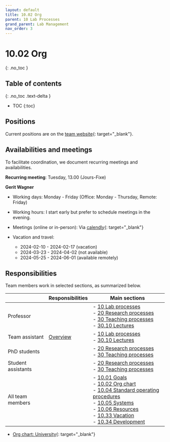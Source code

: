 ```yaml
---
layout: default
title: 10.02 Org
parent: 10 Lab Processes
grand_parent: Lab Management
nav_order: 3
---
```


# 10.02 Org
{: .no_toc }

## Table of contents
{: .no_toc .text-delta }

- TOC
{:toc}

## Positions

Current positions are on the [team website](https://www.uni-bamberg.de/digital-work/team/){: target="_blank"}.

## Availabilities and meetings

To facilitate coordination, we document recurring meetings and availabilities.

**Recurring meeting**: Tuesday, 13.00 (Jours-Fixe)

**Gerit Wagner**

- Working days: Monday - Friday (Office: Monday - Thursday, Remote: Friday)
- Working hours: I start early but prefer to schedule meetings in the evening.
- Meetings (online or in-person): Via  [calendly](https://calendly.com/gerit-wagner/30min?month=2023-07){: target="_blank"}
- Vacation and travel:

  - 2024-02-10 - 2024-02-17 (vacation)
  - 2024-03-23 - 2024-04-02 (not available)
  - 2024-05-25 - 2024-06-01 (available remotely)

<!--
Availabilities are shared on a voluntary basis.
Availability information may refer to days in-the-office vs. remote, or preferred meeting days/times.
For teaching assistants, calendly can be useful to communicate availabilities for online meetings.
-->

## Responsibilities

Team members work in selected sections, as summarized below.

|                               | Responsibilities | Main sections                                                                                                                                                                                                                                                                                                                                                                                                                   |
|-------------------------------|------------------|------------------------------------------------------------------------------------------------------------------------------------------------------------------------------------------------------------------------------------------------------------------------------------------------------------------------------------------------------------|
| Professor                     |                  | -  [10 Lab processes](..)<br> -  [20 Research processes](../../20-research/20_processes/)<br> -  [30 Teaching processes](../../30-teaching/30_processes/) <br>-  [30.10 Lectures](../../30-teaching/30_processes/30.10.lecture.html)                                                                                                                                                                                                                                                                                            |
| Team assistant                | [Overview](10.09.team_assistance.html)    | -  [10 Lab processes](..)<br> -  [30.10 Lectures](../../30-teaching/30_processes/30.10.lecture.html)                                                                                                                                                                                                                                                                                            |
| PhD students                  |                  | -  [20 Research processes](../../20-research/20_processes/)<br> -  [30 Teaching processes](../../30-teaching/30_processes/)                                                                                                                                                                                                                                                                                              |
| Student assistants            |                  | -  [20 Research processes](../../20-research/20_processes/) <br>-  [30 Teaching processes](../../30-teaching/30_processes/)                                                                                                                                                                                                                                                                                                                                                              |
| All team members              |                  | -  [10.01 Goals](10.01.goals.html)<br> -  [10.02 Org chart](10.02.org.html)<br> -  [10.04 Standard operating procedures](10.04.sop.html)<br> -  [10.05 Systems](10.05.systems-overview.html)<br> -  [10.06 Resources](10.06.resources.html)<br> -  [10.33 Vacation](10.33.vacation.html)<br> -  [10.34 Development](10.34.development.html)<br> |

- [Org chart: University](https://www.uni-bamberg.de/zuv/){: target="_blank"}

<!-- 
Team members and responsibilities (ideally with reference to specific categories)
other units
-->
